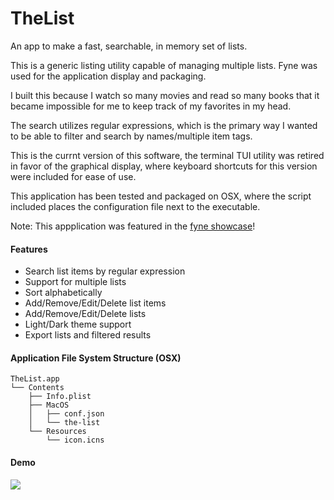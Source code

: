 # TheList
An app to make a fast, searchable, in memory set of lists.

This is a generic listing utility capable of managing multiple lists. Fyne was used for the application display and packaging.

I built this because I watch so many movies and read so many books that it became impossible for me to keep track of my favorites in my head.

The search utilizes regular expressions, which is the primary way I wanted to be able to filter and search by names/multiple item tags.

This is the currnt version of this software, the terminal TUI utility was retired in favor of the graphical display, where keyboard shortcuts for this version were included for ease of use.

This application has been tested and packaged on OSX, where the script included places the configuration file next to the executable.

Note: This appplication was featured in the [fyne showcase](https://apps.fyne.io/apps/com.vancise.TheList.html)!

#### Features
- Search list items by regular expression
- Support for multiple lists
- Sort alphabetically
- Add/Remove/Edit/Delete list items
- Add/Remove/Edit/Delete lists
- Light/Dark theme support
- Export lists and filtered results

#### Application File System Structure (OSX)
```
TheList.app
└── Contents
    ├── Info.plist
    ├── MacOS
    │   ├── conf.json
    │   └── the-list
    └── Resources
        └── icon.icns
```

#### Demo

![](demo_fyne_v1.gif)
